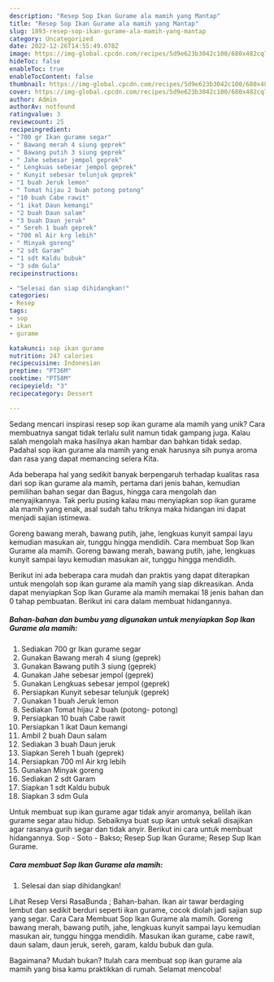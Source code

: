 ```yaml
---
description: "Resep Sop Ikan Gurame ala mamih yang Mantap"
title: "Resep Sop Ikan Gurame ala mamih yang Mantap"
slug: 1893-resep-sop-ikan-gurame-ala-mamih-yang-mantap
category: Uncategorized
date: 2022-12-26T14:55:49.078Z
image: https://img-global.cpcdn.com/recipes/5d9e623b3042c100/680x482cq70/sop-ikan-gurame-ala-mamih-foto-resep-utama.jpg
hideToc: false
enableToc: true
enableTocContent: false
thumbnail: https://img-global.cpcdn.com/recipes/5d9e623b3042c100/680x482cq70/sop-ikan-gurame-ala-mamih-foto-resep-utama.jpg
cover: https://img-global.cpcdn.com/recipes/5d9e623b3042c100/680x482cq70/sop-ikan-gurame-ala-mamih-foto-resep-utama.jpg
author: Admin
authorAv: notfound
ratingvalue: 3
reviewcount: 25
recipeingredient:
- "700 gr Ikan gurame segar"
- " Bawang merah 4 siung geprek"
- " Bawang putih 3 siung geprek"
- " Jahe sebesar jempol geprek"
- " Lengkuas sebesar jempol geprek"
- " Kunyit sebesar telunjuk geprek"
- "1 buah Jeruk lemon"
- " Tomat hijau 2 buah potong potong"
- "10 buah Cabe rawit"
- "1 ikat Daun kemangi"
- "2 buah Daun salam"
- "3 buah Daun jeruk"
- " Sereh 1 buah geprek"
- "700 ml Air krg lebih"
- " Minyak goreng"
- "2 sdt Garam"
- "1 sdt Kaldu bubuk"
- "3 sdm Gula"
recipeinstructions:

- "Selesai dan siap dihidangkan!"
categories:
- Resep
tags:
- sop
- ikan
- gurame

katakunci: sop ikan gurame 
nutrition: 247 calories
recipecuisine: Indonesian
preptime: "PT36M"
cooktime: "PT58M"
recipeyield: "3"
recipecategory: Dessert

---
```





Sedang mencari inspirasi resep sop ikan gurame ala mamih yang unik? Cara membuatnya sangat tidak terlalu sulit namun tidak gampang juga. Kalau salah mengolah maka hasilnya akan hambar dan bahkan tidak sedap. Padahal sop ikan gurame ala mamih yang enak harusnya sih punya aroma dan rasa yang dapat memancing selera Kita.





Ada beberapa hal yang sedikit banyak berpengaruh terhadap kualitas rasa dari sop ikan gurame ala mamih, pertama dari jenis bahan, kemudian pemilihan bahan segar dan Bagus, hingga cara mengolah dan menyajikannya. Tak perlu pusing kalau mau menyiapkan sop ikan gurame ala mamih yang enak,      asal sudah tahu triknya maka hidangan ini dapat menjadi sajian istimewa.














Goreng bawang merah, bawang putih, jahe, lengkuas kunyit sampai layu kemudian masukan air, tunggu hingga mendidih. Cara membuat Sop Ikan Gurame ala mamih. Goreng bawang merah, bawang putih, jahe, lengkuas kunyit sampai layu kemudian masukan air, tunggu hingga mendidih.






Berikut ini ada beberapa cara mudah dan praktis yang dapat diterapkan untuk mengolah sop ikan gurame ala mamih yang siap dikreasikan. Anda dapat menyiapkan Sop Ikan Gurame ala mamih memakai 18 jenis bahan dan 0 tahap pembuatan. Berikut ini cara dalam membuat hidangannya.

<!--inarticleads1-->

##### Bahan-bahan dan bumbu yang digunakan untuk menyiapkan Sop Ikan Gurame ala mamih:

1. Sediakan 700 gr Ikan gurame segar
1. Gunakan  Bawang merah 4 siung (geprek)
1. Gunakan  Bawang putih 3 siung (geprek)
1. Gunakan  Jahe sebesar jempol (geprek)
1. Gunakan  Lengkuas sebesar jempol (geprek)
1. Persiapkan  Kunyit sebesar telunjuk (geprek)
1. Gunakan 1 buah Jeruk lemon
1. Sediakan  Tomat hijau 2 buah (potong- potong)
1. Persiapkan 10 buah Cabe rawit
1. Persiapkan 1 ikat Daun kemangi
1. Ambil 2 buah Daun salam
1. Sediakan 3 buah Daun jeruk
1. Siapkan  Sereh 1 buah (geprek)
1. Persiapkan 700 ml Air krg lebih
1. Gunakan  Minyak goreng
1. Sediakan 2 sdt Garam
1. Siapkan 1 sdt Kaldu bubuk
1. Siapkan 3 sdm Gula


Untuk membuat sup ikan gurame agar tidak anyir aromanya, belilah ikan gurame segar atau hidup. Sebaiknya buat sup ikan untuk sekali disajikan agar rasanya gurih segar dan tidak anyir. Berikut ini cara untuk membuat hidangannya. Sop - Soto - Bakso; Resep Sup Ikan Gurame; Resep Sup Ikan Gurame. 

<!--inarticleads2-->

##### Cara membuat Sop Ikan Gurame ala mamih:


1. Selesai dan siap dihidangkan!

Lihat Resep Versi RasaBunda ; Bahan-bahan. Ikan air tawar berdaging lembut dan sedikit berduri seperti ikan gurame, cocok diolah jadi sajian sup yang segar. Cara Cara Membuat Sop Ikan Gurame ala mamih. Goreng bawang merah, bawang putih, jahe, lengkuas kunyit sampai layu kemudian masukan air, tunggu hingga mendidih. Masukan ikan gurame, cabe rawit, daun salam, daun jeruk, sereh, garam, kaldu bubuk dan gula. 

Bagaimana? Mudah bukan? Itulah cara membuat sop ikan gurame ala mamih yang bisa kamu praktikkan di rumah. Selamat mencoba!
